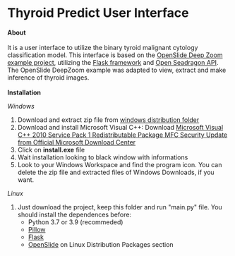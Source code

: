 # Thyroid Predict User Interface

**About**\
\
It is a user interface to utilize the binary tyroid malignant cytology classification model. This interface is based on the <a href="https://github.com/openslide/openslide-python/tree/main/examples/deepzoom">OpenSlide Deep Zoom example project</a>, utilizing the <a href="https://flask.palletsprojects.com/en/2.0.x/">Flask framework</a> and <a href="http://openseadragon.github.io/">Open Seadragon API</a>. The OpenSlide DeepZoom example was adapted to view, extract and make inference of thyroid images. \
\
**Installation**

*Windows*

1. Download and extract zip file from <a href="#">windows distribution folder</a>
1. Download and install Microsoft Visual C++: Download <a href="https://www.microsoft.com/en-us/download/details.aspx?id=26999">Microsoft Visual C++ 2010 Service Pack 1 Redistributable Package MFC Security Update from Official Microsoft Download Center </a>
2. Click on **install.exe** file
3. Wait installation looking to black window with informations
4. Look to your Windows Workspace and find the program icon. You can delete the zip file and extracted files of Windows Downloads, if you want.

*Linux*

1. Just download the project, keep this folder and run "main.py" file. You should install the dependences before:
    * Python 3.7 or 3.9 (recommeded)
    * <a href="https://pillow.readthedocs.io/en/stable/installation.html">Pillow</a>
    * <a href="https://flask.palletsprojects.com/en/2.0.x/installation/">Flask</a>
    * <a href="https://openslide.org/download/">OpenSlide</a> on Linux Distribution Packages section